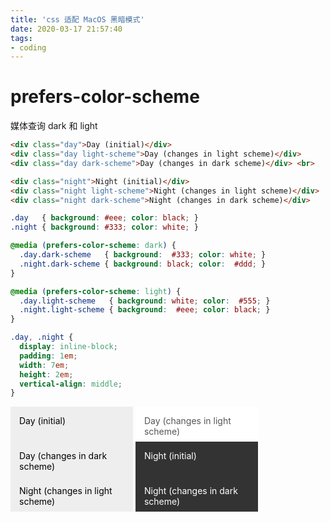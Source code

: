 ```yaml
---
title: 'css 适配 MacOS 黑暗模式'
date: 2020-03-17 21:57:40
tags:
- coding
---
```


# prefers-color-scheme

媒体查询 dark 和 light

```html
<div class="day">Day (initial)</div>
<div class="day light-scheme">Day (changes in light scheme)</div>
<div class="day dark-scheme">Day (changes in dark scheme)</div> <br>

<div class="night">Night (initial)</div>
<div class="night light-scheme">Night (changes in light scheme)</div>
<div class="night dark-scheme">Night (changes in dark scheme)</div>
```

```css
.day   { background: #eee; color: black; }
.night { background: #333; color: white; }

@media (prefers-color-scheme: dark) {
  .day.dark-scheme   { background:  #333; color: white; }
  .night.dark-scheme { background: black; color:  #ddd; }
}

@media (prefers-color-scheme: light) {
  .day.light-scheme   { background: white; color:  #555; }
  .night.light-scheme { background:  #eee; color: black; }
}

.day, .night {
  display: inline-block;
  padding: 1em;
  width: 7em;
  height: 2em;
  vertical-align: middle;
}
```
<style>
.demo {
  text-indent: 0px;
}
.demo br{
  display: none;
}
.day   { background: #eee; color: black; }
.night { background: #333; color: white; }

@media (prefers-color-scheme: dark) {
  .day.dark-scheme   { background:  #333; color: white; }
  .night.dark-scheme { background: black; color:  #ddd; }
}

@media (prefers-color-scheme: light) {
  .day.light-scheme   { background: white; color:  #555; }
  .night.light-scheme { background:  #eee; color: black; }
}

.day, .night {
  display: inline-block;
  padding: 1em;
  width: 12em;
  height: 2em;
  vertical-align: middle;
}
</style>

<div class="demo">
  <div class="day">Day (initial)</div>
  <div class="day light-scheme">Day (changes in light scheme)</div>
  <div class="day dark-scheme">Day (changes in dark scheme)</div> <br>

  <div class="night">Night (initial)</div>
  <div class="night light-scheme">Night (changes in light scheme)</div>
  <div class="night dark-scheme">Night (changes in dark scheme)</div>
</div>